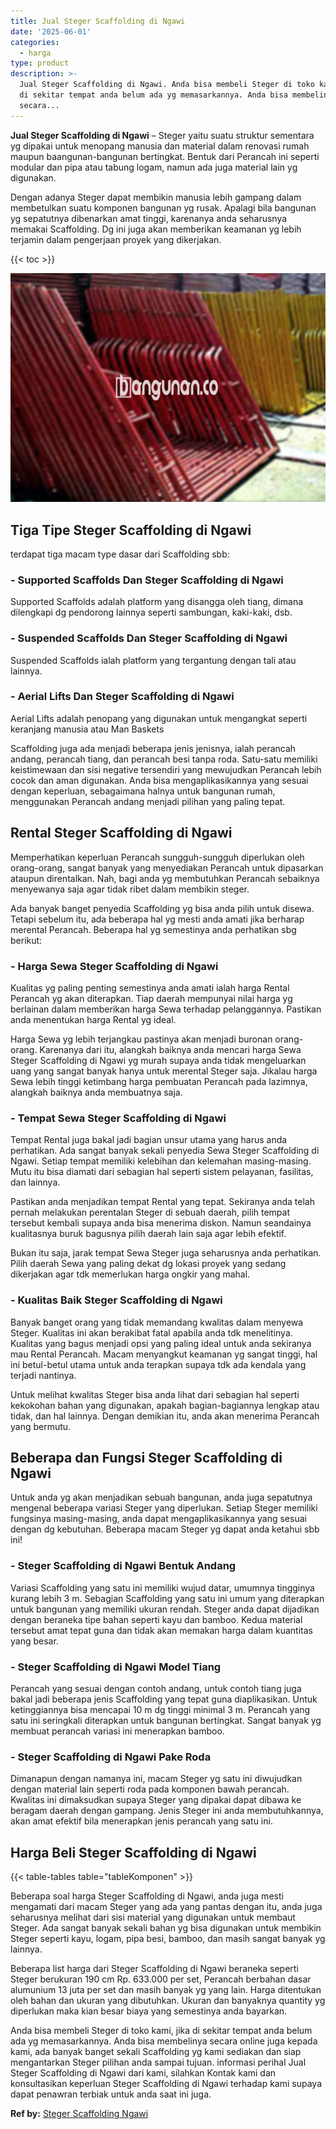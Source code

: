```yaml
---
title: Jual Steger Scaffolding di Ngawi
date: '2025-06-01'
categories:
  - harga
type: product
description: >-
  Jual Steger Scaffolding di Ngawi. Anda bisa membeli Steger di toko kami, jika
  di sekitar tempat anda belum ada yg memasarkannya. Anda bisa membelinya
  secara...
---
```


**Jual Steger Scaffolding di Ngawi** – Steger yaitu suatu struktur sementara yg dipakai untuk menopang manusia dan material dalam renovasi rumah maupun baangunan-bangunan bertingkat. Bentuk dari Perancah ini seperti modular dan pipa atau tabung logam, namun ada juga material lain yg digunakan.

Dengan adanya Steger dapat membikin manusia lebih gampang dalam membetulkan suatu komponen bangunan yg rusak. Apalagi bila bangunan yg sepatutnya dibenarkan amat tinggi, karenanya anda seharusnya memakai Scaffolding. Dg ini juga akan memberikan keamanan yg lebih terjamin dalam pengerjaan proyek yang dikerjakan.

{{< toc >}}

![Jual Steger Scaffolding di Ngawi](/images/sewa-scaffolding-steger-30.png)

## Tiga Tipe Steger Scaffolding di Ngawi

terdapat tiga macam type dasar dari Scaffolding sbb:

### \- Supported Scaffolds Dan Steger Scaffolding di Ngawi

Supported Scaffolds adalah platform yang disangga oleh tiang, dimana dilengkapi dg pendorong lainnya seperti sambungan, kaki-kaki, dsb.

### \- Suspended Scaffolds Dan Steger Scaffolding di Ngawi

Suspended Scaffolds ialah platform yang tergantung dengan tali atau lainnya.

### \- Aerial Lifts Dan Steger Scaffolding di Ngawi

Aerial Lifts adalah penopang yang digunakan untuk mengangkat seperti keranjang manusia atau Man Baskets

Scaffolding juga ada menjadi beberapa jenis jenisnya, ialah perancah andang, perancah tiang, dan perancah besi tanpa roda. Satu-satu memiliki keistimewaan dan sisi negative tersendiri yang mewujudkan Perancah lebih cocok dan aman digunakan. Anda bisa mengaplikasikannya yang sesuai dengan keperluan, sebagaimana halnya untuk bangunan rumah, menggunakan Perancah andang menjadi pilihan yang paling tepat.

## Rental Steger Scaffolding di Ngawi

Memperhatikan keperluan Perancah sungguh-sungguh diperlukan oleh orang-orang, sangat banyak yang menyediakan Perancah untuk dipasarkan ataupun direntalkan. Nah, bagi anda yg membutuhkan Perancah sebaiknya menyewanya saja agar tidak ribet dalam membikin steger.

Ada banyak banget penyedia Scaffolding yg bisa anda pilih untuk disewa. Tetapi sebelum itu, ada beberapa hal yg mesti anda amati jika berharap merental Perancah. Beberapa hal yg semestinya anda perhatikan sbg berikut:

### \- Harga Sewa Steger Scaffolding di Ngawi

Kualitas yg paling penting semestinya anda amati ialah harga Rental Perancah yg akan diterapkan. Tiap daerah mempunyai nilai harga yg berlainan dalam memberikan harga Sewa terhadap pelanggannya. Pastikan anda menentukan harga Rental yg ideal.

Harga Sewa yg lebih terjangkau pastinya akan menjadi buronan orang-orang. Karenanya dari itu, alangkah baiknya anda mencari harga Sewa Steger Scaffolding di Ngawi yg murah supaya anda tidak mengeluarkan uang yang sangat banyak hanya untuk merental Steger saja. Jikalau harga Sewa lebih tinggi ketimbang harga pembuatan Perancah pada lazimnya, alangkah baiknya anda membuatnya saja.

### \- Tempat Sewa Steger Scaffolding di Ngawi

Tempat Rental juga bakal jadi bagian unsur utama yang harus anda perhatikan. Ada sangat banyak sekali penyedia Sewa Steger Scaffolding di Ngawi. Setiap tempat memiliki kelebihan dan kelemahan masing-masing. Mutu itu bisa diamati dari sebagian hal seperti sistem pelayanan, fasilitas, dan lainnya.

Pastikan anda menjadikan tempat Rental yang tepat. Sekiranya anda telah pernah melakukan perentalan Steger di sebuah daerah, pilih tempat tersebut kembali supaya anda bisa menerima diskon. Namun seandainya kualitasnya buruk bagusnya pilih daerah lain saja agar lebih efektif.

Bukan itu saja, jarak tempat Sewa Steger juga seharusnya anda perhatikan. Pilih daerah Sewa yang paling dekat dg lokasi proyek yang sedang dikerjakan agar tdk memerlukan harga ongkir yang mahal.

### \- Kualitas Baik Steger Scaffolding di Ngawi

Banyak banget orang yang tidak memandang kwalitas dalam menyewa Steger. Kualitas ini akan berakibat fatal apabila anda tdk menelitinya. Kualitas yang bagus menjadi opsi yang paling ideal untuk anda sekiranya mau Rental Perancah. Macam menyangkut keamanan yg sangat tinggi, hal ini betul-betul utama untuk anda terapkan supaya tdk ada kendala yang terjadi nantinya.

Untuk melihat kwalitas Steger bisa anda lihat dari sebagian hal seperti kekokohan bahan yang digunakan, apakah bagian-bagiannya lengkap atau tidak, dan hal lainnya. Dengan demikian itu, anda akan menerima Perancah yang bermutu.

## Beberapa dan Fungsi Steger Scaffolding di Ngawi

Untuk anda yg akan menjadikan sebuah bangunan, anda juga sepatutnya mengenal beberapa variasi Steger yang diperlukan. Setiap Steger memiliki fungsinya masing-masing, anda dapat mengaplikasikannya yang sesuai dengan dg kebutuhan. Beberapa macam Steger yg dapat anda ketahui sbb ini!

### \- Steger Scaffolding di Ngawi Bentuk Andang

Variasi Scaffolding yang satu ini memiliki wujud datar, umumnya tingginya kurang lebih 3 m. Sebagian Scaffolding yang satu ini umum yang diterapkan untuk bangunan yang memiliki ukuran rendah. Steger anda dapat dijadikan dengan beraneka tipe bahan seperti kayu dan bamboo. Kedua material tersebut amat tepat guna dan tidak akan memakan harga dalam kuantitas yang besar.

### \- Steger Scaffolding di Ngawi Model Tiang

Perancah yang sesuai dengan contoh andang, untuk contoh tiang juga bakal jadi beberapa jenis Scaffolding yang tepat guna diaplikasikan. Untuk ketinggiannya bisa mencapai 10 m dg tinggi minimal 3 m. Perancah yang satu ini seringkali diterapkan untuk bangunan bertingkat. Sangat banyak yg membuat perancah variasi ini menerapkan bamboo.

### \- Steger Scaffolding di Ngawi Pake Roda

Dimanapun dengan namanya ini, macam Steger yg satu ini diwujudkan dengan material lain seperti roda pada komponen bawah perancah. Kwalitas ini dimaksudkan supaya Steger yang dipakai dapat dibawa ke beragam daerah dengan gampang. Jenis Steger ini anda membutuhkannya, akan amat efektif bila menerapkan jenis perancah yang satu ini.

## Harga Beli Steger Scaffolding di Ngawi

{{< table-tables table="tableKomponen" >}}

Beberapa soal harga Steger Scaffolding di Ngawi, anda juga mesti mengamati dari macam Steger yang ada yang pantas dengan itu, anda juga seharusnya melihat dari sisi material yang digunakan untuk membaut Steger. Ada sangat banyak sekali bahan yg bisa digunakan untuk membikin Steger seperti kayu, logam, pipa besi, bamboo, dan masih sangat banyak yg lainnya.

Beberapa list harga dari Steger Scaffolding di Ngawi beraneka seperti Steger berukuran 190 cm Rp. 633.000 per set, Perancah berbahan dasar alumunium 13 juta per set dan masih banyak yg yang lain. Harga ditentukan oleh bahan dan ukuran yang dibutuhkan. Ukuran dan banyaknya quantity yg diperlukan maka kian besar biaya yang semestinya anda bayarkan.

Anda bisa membeli Steger di toko kami, jika di sekitar tempat anda belum ada yg memasarkannya. Anda bisa membelinya secara online juga kepada kami, ada banyak banget sekali Scaffolding yg kami sediakan dan siap mengantarkan Steger pilihan anda sampai tujuan. informasi perihal Jual Steger Scaffolding di Ngawi dari kami, silahkan Kontak kami dan konsultasikan keperluan Steger Scaffolding di Ngawi terhadap kami supaya dapat penawran terbiak untuk anda saat ini juga.

**Ref by:** [Steger Scaffolding Ngawi](https://id.wikipedia.org/wiki/Steger)
